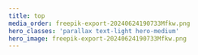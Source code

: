 ```yaml
---
title: top
media_order: freepik-export-20240624190733Mfkw.png
hero_classes: 'parallax text-light hero-medium'
hero_image: freepik-export-20240624190733Mfkw.png
---
```


